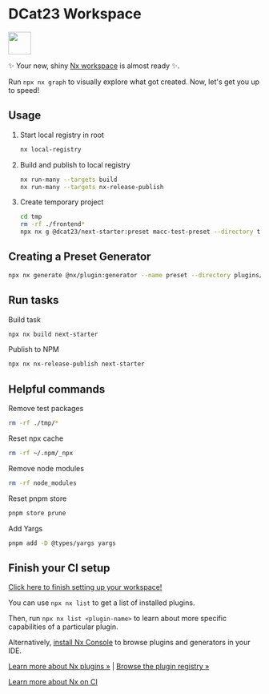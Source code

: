 # DCat23 Workspace

<a alt="Nx logo" href="https://nx.dev" target="_blank" rel="noreferrer"><img src="https://raw.githubusercontent.com/nrwl/nx/master/images/nx-logo.png" width="45"></a>

✨ Your new, shiny [Nx workspace](https://nx.dev) is almost ready ✨.

Run `npx nx graph` to visually explore what got created. Now, let's get you up to speed!


## Usage

1. Start local registry in root

    ```bash
    nx local-registry
    ```

2. Build and publish to local registry

    ```bash
    nx run-many --targets build
    nx run-many --targets nx-release-publish
    ```

3. Create temporary project

    ```bash
    cd tmp
    rm -rf ./frontend*
    npx nx g @dcat23/next-starter:preset macc-test-preset --directory tmp/frontend  
   ```

## Creating a Preset Generator

   ```sh
   npx nx generate @nx/plugin:generator --name preset --directory plugins/next-starter
   ```

## Run tasks

Build task
   ```sh
   npx nx build next-starter
   ```

Publish to NPM
   ```sh
   npx nx nx-release-publish next-starter
   ```

## Helpful commands

Remove test packages

   ```bash
   rm -rf ./tmp/* 
   ```

Reset npx cache

   ```bash
   rm -rf ~/.npm/_npx
   ```

Remove node modules

   ```bash
   rm -rf node_modules
   ```

Reset pnpm store

   ```bash
   pnpm store prune
   ```

Add Yargs

   ```bash
   pnpm add -D @types/yargs yargs 
   ```


## Finish your CI setup

[Click here to finish setting up your workspace!](https://cloud.nx.app/connect/xGeP1adQJY)

You can use `npx nx list` to get a list of installed plugins. 

Then, run `npx nx list <plugin-name>` to learn about more specific 
capabilities of a particular plugin. 

Alternatively, [install Nx Console](https://nx.dev/getting-started/editor-setup?utm_source=nx_project&utm_medium=readme&utm_campaign=nx_projects) to browse plugins and 
generators in your IDE.

[Learn more about Nx plugins &raquo;](https://nx.dev/concepts/nx-plugins?utm_source=nx_project&utm_medium=readme&utm_campaign=nx_projects) | [Browse the plugin registry &raquo;](https://nx.dev/plugin-registry?utm_source=nx_project&utm_medium=readme&utm_campaign=nx_projects)


[Learn more about Nx on CI](https://nx.dev/ci/intro/ci-with-nx#ready-get-started-with-your-provider?utm_source=nx_project&utm_medium=readme&utm_campaign=nx_projects)

